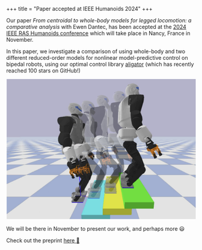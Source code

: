 +++
title = "Paper accepted at IEEE Humanoids 2024"
+++

Our paper *From centroidal to whole-body models for legged locomotion: a comparative analysis* with Ewen Dantec, has been accepted at the [2024 IEEE RAS Humanoids conference](https://2024.ieee-humanoids.org/) which will take place in Nancy, France in November.

In this paper, we investigate a comparison of using whole-body and two different reduced-order models for nonlinear model-predictive control on bipedal robots, using our optimal control library [aligator](https://github.com/Simple-Robotics/aligator/) (which has recently reached 100 stars on GitHub!)

![screenshot from paper](/screen-humanoids2024-paper.png)

We will be there in November to present our work, and perhaps more 😃

Check out the preprint [here 📑](https://inria.hal.science/hal-04647996)
